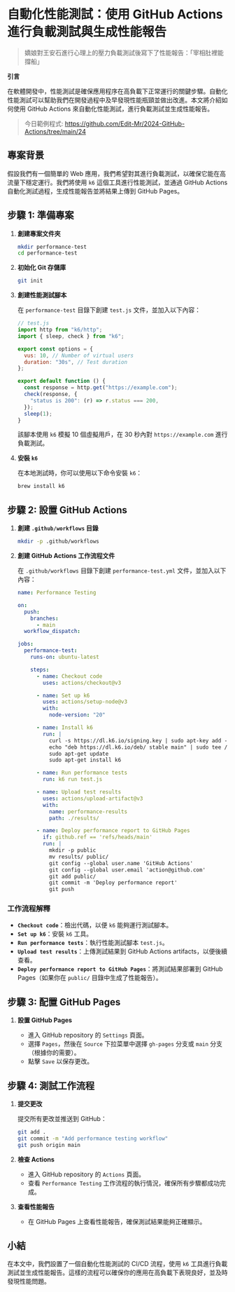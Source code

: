 # 自動化性能測試：使用 GitHub Actions 進行負載測試與生成性能報告

> 嬌娘對王安石進行心理上的壓力負載測試後寫下了性能報告：「宰相肚裡能撐船」

**引言**

在軟體開發中，性能測試是確保應用程序在高負載下正常運行的關鍵步驟。自動化性能測試可以幫助我們在開發過程中及早發現性能瓶頸並做出改進。本文將介紹如何使用 GitHub Actions 來自動化性能測試，進行負載測試並生成性能報告。

> 今日範例程式: <https://github.com/Edit-Mr/2024-GitHub-Actions/tree/main/24>

## 專案背景

假設我們有一個簡單的 Web 應用，我們希望對其進行負載測試，以確保它能在高流量下穩定運行。我們將使用 `k6` 這個工具進行性能測試，並通過 GitHub Actions 自動化測試過程，生成性能報告並將結果上傳到 GitHub Pages。

## 步驟 1: 準備專案

1. **創建專案文件夾**

   ```bash
   mkdir performance-test
   cd performance-test
   ```

2. **初始化 Git 存儲庫**

   ```bash
   git init
   ```

3. **創建性能測試腳本**

   在 `performance-test` 目錄下創建 `test.js` 文件，並加入以下內容：

   ```javascript
   // test.js
   import http from "k6/http";
   import { sleep, check } from "k6";

   export const options = {
     vus: 10, // Number of virtual users
     duration: "30s", // Test duration
   };

   export default function () {
     const response = http.get("https://example.com");
     check(response, {
       "status is 200": (r) => r.status === 200,
     });
     sleep(1);
   }
   ```

   該腳本使用 `k6` 模擬 10 個虛擬用戶，在 30 秒內對 `https://example.com` 進行負載測試。

4. **安裝 `k6`**

   在本地測試時，你可以使用以下命令安裝 `k6`：

   ```bash
   brew install k6
   ```

## 步驟 2: 設置 GitHub Actions

1. **創建 `.github/workflows` 目錄**

   ```bash
   mkdir -p .github/workflows
   ```

2. **創建 GitHub Actions 工作流程文件**

   在 `.github/workflows` 目錄下創建 `performance-test.yml` 文件，並加入以下內容：

   ```yaml
   name: Performance Testing

   on:
     push:
       branches:
         - main
     workflow_dispatch:

   jobs:
     performance-test:
       runs-on: ubuntu-latest

       steps:
         - name: Checkout code
           uses: actions/checkout@v3

         - name: Set up k6
           uses: actions/setup-node@v3
           with:
             node-version: "20"

         - name: Install k6
           run: |
             curl -s https://dl.k6.io/signing.key | sudo apt-key add -
             echo "deb https://dl.k6.io/deb/ stable main" | sudo tee /etc/apt/sources.list.d/k6.list
             sudo apt-get update
             sudo apt-get install k6

         - name: Run performance tests
           run: k6 run test.js

         - name: Upload test results
           uses: actions/upload-artifact@v3
           with:
             name: performance-results
             path: ./results/

         - name: Deploy performance report to GitHub Pages
           if: github.ref == 'refs/heads/main'
           run: |
             mkdir -p public
             mv results/ public/
             git config --global user.name 'GitHub Actions'
             git config --global user.email 'action@github.com'
             git add public/
             git commit -m 'Deploy performance report'
             git push
   ```

### **工作流程解釋**

- **`Checkout code`**：檢出代碼，以便 `k6` 能夠運行測試腳本。
- **`Set up k6`**：安裝 `k6` 工具。
- **`Run performance tests`**：執行性能測試腳本 `test.js`。
- **`Upload test results`**：上傳測試結果到 GitHub Actions artifacts，以便後續查看。
- **`Deploy performance report to GitHub Pages`**：將測試結果部署到 GitHub Pages（如果你在 `public/` 目錄中生成了性能報告）。

## 步驟 3: 配置 GitHub Pages

1. **設置 GitHub Pages**

   - 進入 GitHub repository 的 `Settings` 頁面。
   - 選擇 `Pages`，然後在 `Source` 下拉菜單中選擇 `gh-pages` 分支或 `main` 分支（根據你的需要）。
   - 點擊 `Save` 以保存更改。

## 步驟 4: 測試工作流程

1. **提交更改**

   提交所有更改並推送到 GitHub：

   ```bash
   git add .
   git commit -m "Add performance testing workflow"
   git push origin main
   ```

2. **檢查 Actions**

   - 進入 GitHub repository 的 `Actions` 頁面。
   - 查看 `Performance Testing` 工作流程的執行情況，確保所有步驟都成功完成。

3. **查看性能報告**

   - 在 GitHub Pages 上查看性能報告，確保測試結果能夠正確顯示。

## 小結

在本文中，我們設置了一個自動化性能測試的 CI/CD 流程，使用 `k6` 工具進行負載測試並生成性能報告。這樣的流程可以確保你的應用在高負載下表現良好，並及時發現性能問題。
